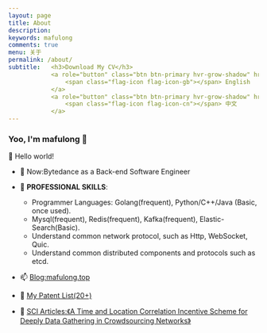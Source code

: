 ```yaml
---
layout: page
title: About
description: 
keywords: mafulong
comments: true
menu: 关于
permalink: /about/
subtitle:   <h3>Download My CV</h3>
            <a role="button" class="btn btn-primary hvr-grow-shadow" href="https://cdn.jsdelivr.net/gh/mafulong/mafulong.github.io@built/assets/files/cv.pdf" target="_blanks">
                <span class="flag-icon flag-icon-gb"></span> English
            </a>
            <a role="button" class="btn btn-primary hvr-grow-shadow" href="https://cdn.jsdelivr.net/gh/mafulong/mafulong.github.io@built/assets/files/cv.pdf" target="_blanks">
                <span class="flag-icon flag-icon-cn"></span> 中文
            </a>
---
```


### Yoo, I'm mafulong 👋

🎊 Hello world!

- 🔭 Now:Bytedance as a Back-end Software Engineer 
- 🌱 **PROFESSIONAL SKILLS**:
  - Programmer Languages: Golang(frequent), Python/C++/Java (Basic, once used).
  - Mysql(frequent), Redis(frequent), Kafka(frequent), Elastic-Search(Basic).
  - Understand common network protocol, such as Http, WebSocket, Quic.
  - Understand common distributed components and protocols such as etcd.

- 📫 [Blog:mafulong.top](https://mafulong.top)
- 📝 [My Patent List(20+)](https://github.com/mafulong/mafulong/blob/main/files/zhuanli.csv)
- 📝 [SCI Articles:《A Time and Location Correlation Incentive Scheme for Deeply Data Gathering in Crowdsourcing Networks》](https://www.hindawi.com/journals/wcmc/2018/8052620/)
